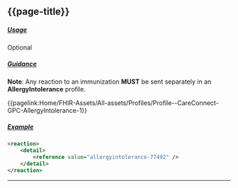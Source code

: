 ## {{page-title}}

<h5><ins>Usage</ins></h5>

<span class="mro-circle optional" title="Optional"></span> Optional


<h5><ins>Guidance</ins></h5>

<div class="nhsd-a-box nhsd-a-box--bg-light-blue nhsd-!t-margin-bottom-6 nhsd-t-body">
    <strong>Note</strong>: Any reaction to an immunization <strong>MUST</strong> be sent separately in an <strong>AllergyIntolerance</strong> profile.
</div>

<i class="fa fa-link"></i> {{pagelink:Home/FHIR-Assets/All-assets/Profiles/Profile--CareConnect-GPC-AllergyIntolerance-1}}

<h5><ins>Example</ins></h5>

```xml
<reaction>
    <detail>
        <reference value="allergyintolerance-77492" />
    </detail>
</reaction>
```

---